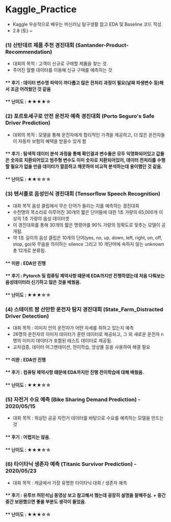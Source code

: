 # Kaggle_Practice
- Kaggle 우승작으로 배우는 머신러닝 탐구생활 참고 EDA 및 Baseline 코드 작성
- 2.8 (토) ~ 

### (1) 산탄데르 제품 추천 경진대회 (Santander-Product-Recommendation)
- 대회의 목적 : 고객이 신규로 구매할 제품을 찾는 것.
- 주어진 월별 데이터를 이용해 신규 구매를 예측하는 것

#### ** 후기 : 데이터 변수명 파악이 까다롭고 많은 전처리 과정이 필요(날짜 파생변수 등)해서 조금 어려웠던 것 같음
#### ** 난이도 : ★★★★☆

### (2) 포르토세구로 안전 운전자 예측 경진대회 (Porto Seguro's Safe Driver Prediction)
- 대회의 목적 : 모델을 통해 운전자에게 합리적인 가격을 제공하고, 더 많은 운전자들이 자동차 보험의 혜택을 받을수 있게 함

#### ** 후기 : 탐색적 데이터 분석 과정을 통해 확인결과 변수들은 모두 익명화되어있고 값들은 숫자로 치환되어있고 범주형 변수도 이미 숫자로 치환되어있어, 데이터 전처리를 수행할 필요가 없을 만큼 데이터가 깔끔하고 깨끗하여 비교적 분석하는데 용이했던 것 같음.
#### ** 난이도 : ★★☆☆☆

### (3) 텐서플로 음성인식 경진대회 (Tensorflow Speech Recognition)
- 대회 목적 음성 클립에서 무슨 단어가 들리는 지를 예측하는 경진대회
- 수천명의 목소리로 이루어진 30개의 짧은 단어들에 대한 1초 가량의 65,000개 이상의 1초 가량의 음성 데이터셋
- 이 경진대회를 통해 30개의 짧은 명령어를 90% 가량의 정확도로 맞추는 모델이 공개됨.
- 약 1초 길이의 음성 클립은 10개의 단어(yes, no, up, down, left, right, on, off, stop, go)와 무음을 의미하는 silence 그리고 10 개단어에 속하지 않는 unknown 총 12개로 분류됨.

#### ** 미완 : EDA만 진행
#### ** 후기 : Pytorch 및 컴퓨팅 제약사항 떄문에 EDA까지만 진행하였는데 처음 다뤄보는 음성데이터라 신기하고 많은 것을 배웠음.
#### ** 난이도 : ★★★☆☆

### (4) 스테이트 팜 산만한 운전자 탐지 경진대회 (State_Farm_Distracted Driver Detection)
- 대회 목적 : 이미지 안의 운전자가 어떤 자세를 취하고 있는지 예측
- 26명의 운전자의 이미지 데이터가 훈련 데이터로 제공되고, 그 외 새로운 운전자 n명의 이미지 데이터가 포함된 테스트 데이터로 제공됨.
- 교차검증, 데이터 어그멘테이션, 전이학습, 앙상블 등을 사용하여 해결 필요

#### ** 미완 : EDA만 진행
#### ** 후기 : 컴퓨팅 제약사항 떄문에 EDA까지만 진행 전이학습에 대해 배웠음.
#### ** 난이도 : ★★★☆☆

### (5) 자전거 수요 예측 (Bike Sharing Demand Prediction) - 2020/05/15
- 대회 목적 : 워싱턴 공공 자전거 데이터를 바탕으로 수요를 예측하는 모델을 만드는 것

#### ** 후기 : 어렵지는 않음. 
#### ** 난이도 : ★★★☆☆

### (6) 타이타닉 생존자 예측 (Titanic Survivor Prediction) - 2020/05/23
- 대회 목적 : 캐글에서 가장 유명한 타이타닉 대회 / 생존자 예측

#### ** 후기 : 유투브 허민석님 동영상 보고 참고해서 했는데 굉장히 설명을 잘해주심. + 중간중간 보완했으면 좋을 부분도 생각이 들었음.
#### ** 난이도 : ★★★☆☆
